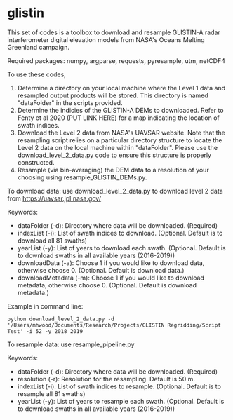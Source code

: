 # glistin
This set of codes is a toolbox to download and resample GLISTIN-A radar interferometer digital elevation models from NASA's Oceans Melting Greenland campaign. 

Required packages: numpy, argparse, requests, pyresample, utm, netCDF4

To use these codes,
1. Determine a directory on your local machine where the Level 1 data and resampled output products will be stored. This directory is named "dataFolder" in the scripts provided.
2. Determine the indicies of the GLISTIN-A DEMs to downloaded. Refer to Fenty et al 2020 (PUT LINK HERE) for a map indicating the location of swath indices.
3. Download the Level 2 data from NASA's UAVSAR website. Note that the resampling script relies on a particular directory structure to locate the Level 2 data on the local machine within "dataFolder". Please use the download_level_2_data.py code to ensure this structure is properly constructed.
4. Resample (via bin-averaging) the DEM data to a resolution of your choosing using resample_GLISTIN_DEMs.py.



To download data: use download_level_2_data.py to download level 2 data from https://uavsar.jpl.nasa.gov/

Keywords:
- dataFolder (-d): Directory where data will be downloaded. (Required)
- indexList (-i): List of swath indices to download. (Optional. Default is to download all 81 swaths)
- yearList (-y): List of years to download each swath. (Optional. Default is to download swaths in all available years (2016-2019))
- downloadData (-a): Choose 1 if you would like to download data, otherwise choose 0. (Optional. Default is download data.)
- downloadMetadata (-m): Choose 1 if you would like to download metadata, otherwise choose 0. (Optional. Default is download metadata.)

Example in command line:
```
python download_level_2_data.py -d '/Users/mhwood/Documents/Research/Projects/GLISTIN Regridding/Script Test' -i 52 -y 2018 2019
```



To resample data: use resample_pipeline.py

Keywords:
- dataFolder (-d): Directory where data will be downloaded. (Required)
- resolution (-r): Resolution for the resampling. Default is 50 m.
- indexList (-i): List of swath indices to resample. (Optional. Default is to resample all 81 swaths)
- yearList (-y): List of years to resample each swath. (Optional. Default is to download swaths in all available years (2016-2019))
